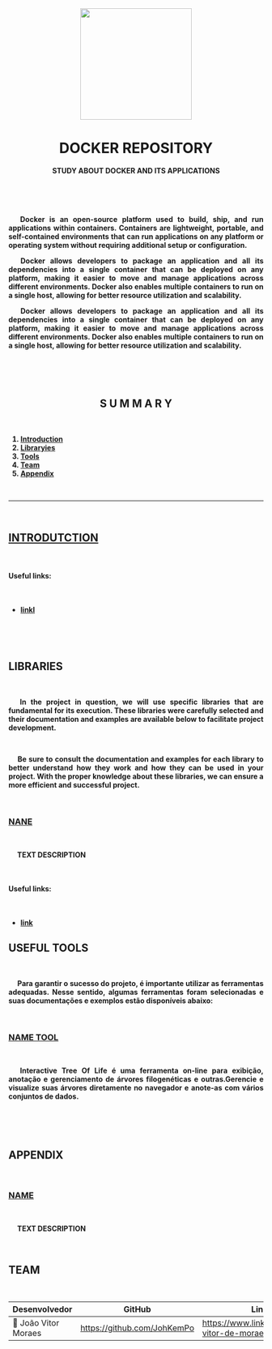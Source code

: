 
<div align="center"><image src="https://user-images.githubusercontent.com/74382074/225942034-7263a731-9833-40a7-aec1-a8b42de01948.png" width="220px"></image></div>



<h1 align="center" id="head"><b>DOCKER REPOSITORY<b></h1>

<p align="center"><b>STUDY ABOUT DOCKER AND ITS APPLICATIONS</b></p>

<br>
<br>
<br>

<p align="justify">&emsp; Docker is an open-source platform used to build, ship, and run applications within containers. Containers are lightweight, portable, and self-contained environments that can run applications on any platform or operating system without requiring additional setup or configuration.</p>
<p align="justify">&emsp; Docker allows developers to package an application and all its dependencies into a single container that can be deployed on any platform, making it easier to move and manage applications across different environments. Docker also enables multiple containers to run on a single host, allowing for better resource utilization and scalability.</p>
<p align="justify">&emsp; Docker allows developers to package an application and all its dependencies into a single container that can be deployed on any platform, making it easier to move and manage applications across different environments. Docker also enables multiple containers to run on a single host, allowing for better resource utilization and scalability.</p>
<br>
<br>
<br>

<h2 align="center"> S U M M A R Y </h2>
<br>

1. [Introduction](#intro)
1. [Libraryies](#libraries)
1. [Tools](#Tools)
1. [Team](#Team)    
1. [Appendix](#Appendix)

<br>

<hr>
<br>

<h2 id="intro"><a href="">INTRODUTCTION</a></h2><br>

<h4>Useful links:</h4><br>

- <a href=""> linkl </a>

<p align="justify">&emsp; </p><br>



<h2 id="libraries">LIBRARIES</h2><br>

<p align="justify">&emsp; In the project in question, we will use specific libraries that are fundamental for its execution. These libraries were carefully selected and their documentation and examples are available below to facilitate project development.</p><br>

<p align="justify">&emsp; Be sure to consult the documentation and examples for each library to better understand how they work and how they can be used in your project. With the proper knowledge about these libraries, we can ensure a more efficient and successful project.</p><br>

<h3 id="NAME"><a href="">NANE</a></h3><br>

<p align="justify">&emsp; TEXT DESCRIPTION</p><br>

<h4>Useful links:</h4><br>

- <a href="">link</a><br>



<!--------------------------------------------------------------------------->

<h2 id="Tools">USEFUL TOOLS</h2><br>

<p align="justify">&emsp; Para garantir o sucesso do projeto, é importante utilizar as ferramentas adequadas. Nesse sentido, algumas ferramentas foram selecionadas e suas documentações e exemplos estão disponíveis abaixo:</p><br>

<h3 id=""><a href="">NAME TOOL</a></h3><br>

<p align="justify">&emsp; Interactive Tree Of Life é uma ferramenta on-line para exibição, anotação e gerenciamento de árvores filogenéticas e outras.Gerencie e visualize suas árvores diretamente no navegador e anote-as com vários conjuntos de dados.</p><br>


<br>
<br>

<!--------------------------------------------------------------------------->

<h2 id="Appendix">APPENDIX</h2><br>

<h3><a href="e">NAME</a></h3><br>


<p align="justify">&emsp; TEXT DESCRIPTION</p><br>



<!--------------------------------------------------------------------------->

<h2 id="Team">TEAM</h2><br>

<div align="center">

|     Desenvolvedor              |           GitHub             |       LinkedIn     |
|--------------------------------|------------------------------|--------------------|
|👤 João Vitor Moraes            |https://github.com/JohKemPo   |https://www.linkedin.com/in/joao-vitor-de-moraes/|
</div>
<br>


